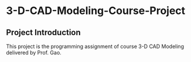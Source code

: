 # 3-D-CAD-Modeling-Course-Project
## Project Introduction
This project is the programming assignment of course 3-D CAD Modeling delivered by Prof. Gao.
